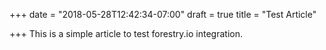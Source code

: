 +++
date = "2018-05-28T12:42:34-07:00"
draft = true
title = "Test Article"

+++
This is a simple article to test forestry.io integration.